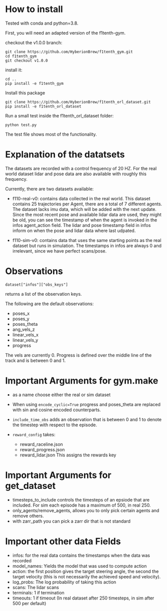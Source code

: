 # How to install
Tested with conda and python=3.8.

First, you will need an adapted version of the f1tenth-gym.

checkout the v1.0.0 branch:

```
git clone https://github.com/HyberionBrew/f1tenth_gym.git
cd f1tenth_gym
git checkout v1.0.0

```

install it:

```
cd ..
pip install -e f1tenth_gym
```
Install this package
```
git clone https://github.com/HyberionBrew/f1tenth_orl_dataset.git
pip install -e f1tenth_orl_dataset
```
Run a small test inside the f1tenth_orl_dataset folder:

```
python test.py
```
The test file shows most of the functionality.

# Explanation of the datatsets
The datasets are recorded with a control frequency of 20 HZ. For the real world dataset lidar and pose data are also available with roughly this frequency.

Currently, there are two datasets available:
- f110-real-v0: contains data collected in the real world. This dataset contains 25 trajectories per Agent, there are a total of 7 different agents. The dataset lacks imu data, which will be added with the next update.
Since the most recent pose and available lidar data are used, they might be old, you can see the timestamp of when the agent is invoked in the infos agent_action field. The lidar and pose timestamp field in infos inform on when the pose and lidar data where last udpated. 

- f110-sim-v0: contains data that uses the same starting points as the real dataset but runs in simulation. The timestamps in infos are always 0 and irrelevant, since we have perfect scans/pose.



# Observations
`dataset["infos"]["obs_keys"]`

returns a list of the observation keys.

The following are the default observations:
- poses_x
- poses_y
- poses_theta
- ang_vels_z
- linear_vels_x
- linear_vels_y
- progress

The vels are currently 0. Progress is defined over the middle line of the track and is between 0 and 1.
# Important Arguments for gym.make
- as a name choose either the real or sim dataset
- When using `encode_cyclic=True` progress and poses_theta are replaced with sin and cosine encoded counterparts.

- `include_time_obs` adds an observation that is between 0 and 1 to denote the timestep with respect to the episode.
- `reward_config` takes:
  * reward_raceline.json
  * reward_progress.json
  * reward_lidar.json
 This assigns the rewards key
# Important Arguments for get_dataset
- timesteps_to_include controls the timesteps of an epsiode that are included. For sim each episode has a maximum of 500, in real 250.
- only_agents/remove_agents, allows you to only pick certain agents and remove others.
- with zarr_path you can pick a zarr dir that is not standard


# Important other data Fields
- infos: for the real data contains the timestamps when the data was recorded
- model_names: Yields the model that was used to compute action
- action: the first position gives the target steering angle, the second the target velocity (this is not necessarily the achieved speed and velocity).
- log_probs: The log probability of taking this action
- scans: The lidar scans
- terminals: 1 if termination
- timeouts: 1 if timeout (In real dataset after 250 timesteps, in sim after 500 per default)


